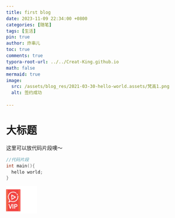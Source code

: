 ```yaml
---
title: first blog
date: 2023-11-09 22:34:00 +0800
categories: [随笔]
tags: [生活]
pin: true
author: 炸串儿
toc: true
comments: true
typora-root-url: ../../Creat-King.github.io
math: false
mermaid: true
image:
  src: /assets/blog_res/2021-03-30-hello-world.assets/梵高1.png
  alt: 签约成功

---
```


# 大标题


这里可以放代码片段噢～
```c++
//代码片段
int main(){
  hello world;
}
```

![image-20231109223816624](/assets/blog_res/2021-03-30-hello-world.assets/image-20231109223816624.png)
